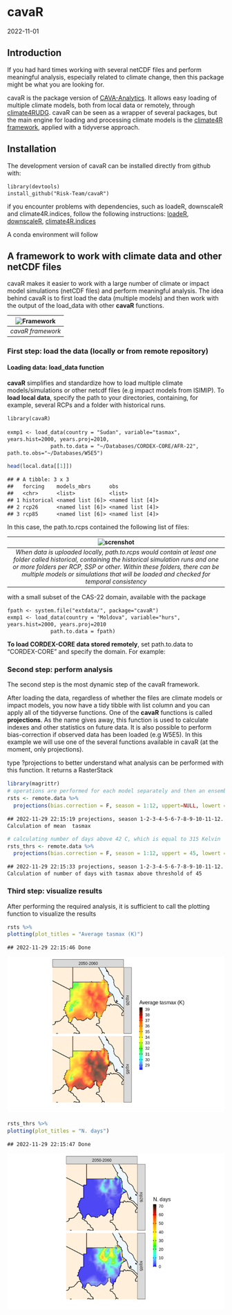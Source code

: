 cavaR
================
2022-11-01

## Introduction

If you had hard times working with several netCDF files and perform
meaningful analysis, especially related to climate change, then this
package might be what you are looking for.

cavaR is the package version of
[CAVA-Analytics](https://github.com/Risk-Team/CAVA-Analytics). It allows
easy loading of multiple climate models, both from local data or
remotely, through
[climate4RUDG](https://github.com/SantanderMetGroup/climate4R.UDG).
cavaR can be seen as a wrapper of several packages, but the main engine
for loading and processing climate models is the [climate4R
framework](https://github.com/SantanderMetGroup/climate4R), applied with
a tidyverse approach.

## Installation

The development version of cavaR can be installed directly from github
with:

    library(devtools)
    install_github("Risk-Team/cavaR")

if you encounter problems with dependencies, such as loadeR, downscaleR
and climate4R.indices, follow the following instructions:
[loadeR](https://github.com/SantanderMetGroup/loadeR),
[downscaleR](https://github.com/SantanderMetGroup/downscaleR),
[climate4R.indices](https://github.com/SantanderMetGroup/climate4R.indices)

A conda environment will follow

## A framework to work with climate data and other netCDF files

cavaR makes it easier to work with a large number of climate or impact
model simulations (netCDF files) and perform meaningful analysis. The
idea behind cavaR is to first load the data (multiple models) and then
work with the output of the load_data with other **cavaR** functions.

| ![Framework](https://user-images.githubusercontent.com/40058235/199256415-ed32c42b-e2f8-48e0-b4fe-558de6612038.png) |
|:-------------------------------------------------------------------------------------------------------------------:|
|                                                  *cavaR framework*                                                  |

### First step: load the data (locally or from remote repository)

#### Loading data: load_data function

**cavaR** simplifies and standardize how to load multiple climate
models/simulations or other netcdf files (e.g impact models from
ISIMIP). To **load local data**, specify the path to your directories,
containing, for example, several RCPs and a folder with historical runs.

    library(cavaR)

    exmp1 <- load_data(country = "Sudan", variable="tasmax", years.hist=2000, years.proj=2010,
                  path.to.data = "~/Databases/CORDEX-CORE/AFR-22", path.to.obs="~/Databases/W5E5")

``` r
head(local.data[[1]])
```

    ## # A tibble: 3 x 3
    ##   forcing    models_mbrs      obs             
    ##   <chr>      <list>           <list>          
    ## 1 historical <named list [6]> <named list [4]>
    ## 2 rcp26      <named list [6]> <named list [4]>
    ## 3 rcp85      <named list [6]> <named list [4]>

In this case, the path.to.rcps contained the following list of files:

|                                                                                                  ![screnshot](https://user-images.githubusercontent.com/40058235/199230403-5d252400-e543-42ea-89bd-297d777ee6a4.png)                                                                                                   |
|:----------------------------------------------------------------------------------------------------------------------------------------------------------------------------------------------------------------------------------------------------------------------------------------------------------------------:|
| *When data is uploaded locally, path.to.rcps would contain at least one folder called historical, containing the historical simulation runs and one or more folders per RCP, SSP or other. Within these folders, there can be multiple models or simulations that will be loaded and checked for temporal consistency* |

with a small subset of the CAS-22 domain, available with the package


    fpath <- system.file("extdata/", package="cavaR")
    exmp1 <- load_data(country = "Moldova", variable="hurs", years.hist=2000, years.proj=2010
                  path.to.data = fpath)

**To load CORDEX-CORE data stored remotely**, set path.to.data to
“CORDEX-CORE” and specify the domain. For example:

### Second step: perform analysis

The second step is the most dynamic step of the cavaR framework.

After loading the data, regardless of whether the files are climate
models or impact models, you now have a tidy tibble with list column and
you can apply all of the tidyverse functions. One of the **cavaR**
functions is called **projections**. As the name gives away, this
function is used to calculate indexes and other statistics on future
data. It is also possible to perform bias-correction if observed data
has been loaded (e.g W5E5). In this example we will use one of the
several functions available in cavaR (at the moment, only projections).

type ?projections to better understand what analysis can be performed
with this function. It returns a RasterStack

``` r
library(magrittr)
# operations are performed for each model separately and then an ensemble mean is made
rsts <- remote.data %>%  
  projections(bias.correction = F, season = 1:12, uppert=NULL, lowert = NULL, consecutive = F)
```

    ## 2022-11-29 22:15:19 projections, season 1-2-3-4-5-6-7-8-9-10-11-12. Calculation of mean  tasmax

``` r
# calculating number of days above 42 C, which is equal to 315 Kelvin
rsts_thrs <- remote.data %>% 
  projections(bias.correction = F, season = 1:12, uppert = 45, lowert = NULL, consecutive = F)
```

    ## 2022-11-29 22:15:33 projections, season 1-2-3-4-5-6-7-8-9-10-11-12. Calculation of number of days with tasmax above threshold of 45

### Third step: visualize results

After performing the required analysis, it is sufficient to call the
plotting function to visualize the results

``` r
rsts %>%
plotting(plot_titles = "Average tasmax (K)")
```

    ## 2022-11-29 22:15:46 Done

![](README_files/figure-gfm/unnamed-chunk-5-1.png)<!-- -->

``` r
rsts_thrs %>%
plotting(plot_titles = "N. days")
```

    ## 2022-11-29 22:15:47 Done

![](README_files/figure-gfm/unnamed-chunk-5-2.png)<!-- -->
